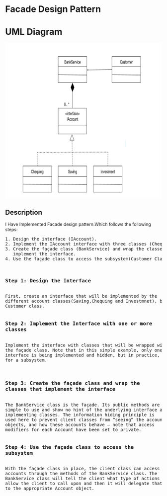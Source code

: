 <h1>Facade Design Pattern</h1>
<h1>UML Diagram</h1>
<img src="UML.png" height="500px" width="700px" alt"no picture">
<h2>Description</h2>
<p>I Have Implemented Facade design pattern.Which follows the  following steps:</p>
<pre>
1. Design the interface (IAccount).
2. Implement the IAccount interface with three classes (Chequing,Saving,Investment).
3. Create the façade class (BankService) and wrap the classes that
   implement the interface.
4. Use the façade class to access the subsystem(Customer Class)</pre>
<pre>

<h3>Step 1: Design the Interface</h3>
First, create an interface that will be implemented by the
different account classes(Saving,Chequing and Investmnet), but will not be known to the
Customer class.

<h3>Step 2: Implement the Interface with one or more
classes</h3>
Implement the interface with classes that will be wrapped with
the façade class. Note that in this simple example, only one
interface is being implemented and hidden, but in practice, a façade class can be used to wrap all the interfaces and classes
for a subsystem.

<h3>
Step 3: Create the façade class and wrap the
classes that implement the interface</h3>
The BankService class is the façade. Its public methods are
simple to use and show no hint of the underlying interface and
implementing classes. The information hiding principle is
used here to prevent client classes from “seeing” the account
objects, and how these accounts behave – note that access
modifiers for each Account have been set to private.

<h3>Step 4: Use the façade class to access the
subsystem
</h3>
With the façade class in place, the client class can access
accounts through the methods of the BankService class. The
BankService class will tell the client what type of actions it will
allow the client to call upon and then it will delegate that action
to the appropriate Account object.

</pre>
